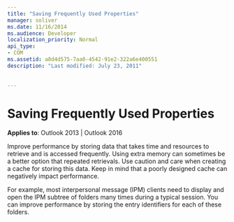 ```yaml
---
title: "Saving Frequently Used Properties"
manager: soliver
ms.date: 11/16/2014
ms.audience: Developer
localization_priority: Normal
api_type:
- COM
ms.assetid: a8d4d575-7aa0-4542-91e2-322a6e400551
description: "Last modified: July 23, 2011"
 
 
---
```


# Saving Frequently Used Properties

  
  
**Applies to**: Outlook 2013 | Outlook 2016 
  
Improve performance by storing data that takes time and resources to retrieve and is accessed frequently. Using extra memory can sometimes be a better option that repeated retrievals. Use caution and care when creating a cache for storing this data. Keep in mind that a poorly designed cache can negatively impact performance.
  
For example, most interpersonal message (IPM) clients need to display and open the IPM subtree of folders many times during a typical session. You can improve performance by storing the entry identifiers for each of these folders. 
  

